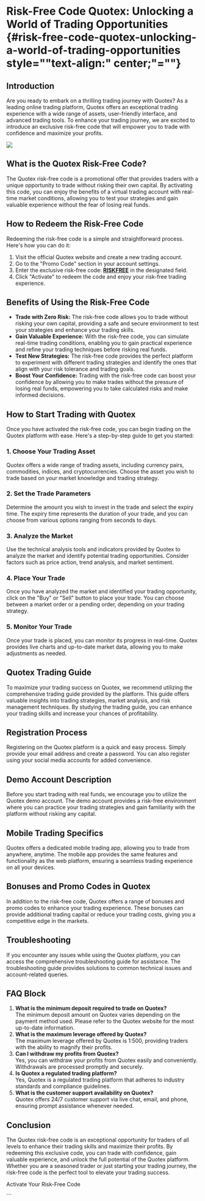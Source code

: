 # Risk-Free Code Quotex: Unlocking a World of Trading Opportunities {#risk-free-code-quotex-unlocking-a-world-of-trading-opportunities style=""text-align:" center;"=""}

## Introduction

Are you ready to embark on a thrilling trading journey with Quotex? As a
leading online trading platform, Quotex offers an exceptional trading
experience with a wide range of assets, user-friendly interface, and
advanced trading tools. To enhance your trading journey, we are excited
to introduce an exclusive risk-free code that will empower you to trade
with confidence and maximize your profits.

[![](https://static.quotex.io/files/4_en/300_250.jpg)](https://traff.sbs/brokerqxlid)

## What is the Quotex Risk-Free Code?

The Quotex risk-free code is a promotional offer that provides traders
with a unique opportunity to trade without risking their own capital. By
activating this code, you can enjoy the benefits of a virtual trading
account with real-time market conditions, allowing you to test your
strategies and gain valuable experience without the fear of losing real
funds.

## How to Redeem the Risk-Free Code

Redeeming the risk-free code is a simple and straightforward process.
Here\'s how you can do it:

1.  Visit the official Quotex website and create a new trading account.
2.  Go to the "Promo Code" section in your account settings.
3.  Enter the exclusive risk-free code:
    [**RISKFREE**](\%22https://traff.sbs/brokerqxsignup\%22) in the
    designated field.
4.  Click "Activate" to redeem the code and enjoy your risk-free
    trading experience.

## Benefits of Using the Risk-Free Code

-   **Trade with Zero Risk:** The risk-free code allows you to trade
    without risking your own capital, providing a safe and secure
    environment to test your strategies and enhance your trading skills.
-   **Gain Valuable Experience:** With the risk-free code, you can
    simulate real-time trading conditions, enabling you to gain
    practical experience and refine your trading techniques before
    risking real funds.
-   **Test New Strategies:** The risk-free code provides the perfect
    platform to experiment with different trading strategies and
    identify the ones that align with your risk tolerance and trading
    goals.
-   **Boost Your Confidence:** Trading with the risk-free code can boost
    your confidence by allowing you to make trades without the pressure
    of losing real funds, empowering you to take calculated risks and
    make informed decisions.

## How to Start Trading with Quotex

Once you have activated the risk-free code, you can begin trading on the
Quotex platform with ease. Here\'s a step-by-step guide to get you
started:

### 1. Choose Your Trading Asset

Quotex offers a wide range of trading assets, including currency pairs,
commodities, indices, and cryptocurrencies. Choose the asset you wish to
trade based on your market knowledge and trading strategy.

### 2. Set the Trade Parameters

Determine the amount you wish to invest in the trade and select the
expiry time. The expiry time represents the duration of your trade, and
you can choose from various options ranging from seconds to days.

### 3. Analyze the Market

Use the technical analysis tools and indicators provided by Quotex to
analyze the market and identify potential trading opportunities.
Consider factors such as price action, trend analysis, and market
sentiment.

### 4. Place Your Trade

Once you have analyzed the market and identified your trading
opportunity, click on the "Buy" or "Sell" button to place
your trade. You can choose between a market order or a pending order,
depending on your trading strategy.

### 5. Monitor Your Trade

Once your trade is placed, you can monitor its progress in real-time.
Quotex provides live charts and up-to-date market data, allowing you to
make adjustments as needed.

## Quotex Trading Guide

To maximize your trading success on Quotex, we recommend utilizing the
comprehensive trading guide provided by the platform. This guide offers
valuable insights into trading strategies, market analysis, and risk
management techniques. By studying the trading guide, you can enhance
your trading skills and increase your chances of profitability.

## Registration Process

Registering on the Quotex platform is a quick and easy process. Simply
provide your email address and create a password. You can also register
using your social media accounts for added convenience.

## Demo Account Description

Before you start trading with real funds, we encourage you to utilize
the Quotex demo account. The demo account provides a risk-free
environment where you can practice your trading strategies and gain
familiarity with the platform without risking any capital.

## Mobile Trading Specifics

Quotex offers a dedicated mobile trading app, allowing you to trade from
anywhere, anytime. The mobile app provides the same features and
functionality as the web platform, ensuring a seamless trading
experience on all your devices.

## Bonuses and Promo Codes in Quotex

In addition to the risk-free code, Quotex offers a range of bonuses and
promo codes to enhance your trading experience. These bonuses can
provide additional trading capital or reduce your trading costs, giving
you a competitive edge in the markets.

## Troubleshooting

If you encounter any issues while using the Quotex platform, you can
access the comprehensive troubleshooting guide for assistance. The
troubleshooting guide provides solutions to common technical issues and
account-related queries.

## FAQ Block

1.  **What is the minimum deposit required to trade on Quotex?**\
    The minimum deposit amount on Quotex varies depending on the payment
    method used. Please refer to the Quotex website for the most
    up-to-date information.
2.  **What is the maximum leverage offered by Quotex?**\
    The maximum leverage offered by Quotex is 1:500, providing traders
    with the ability to magnify their profits.
3.  **Can I withdraw my profits from Quotex?**\
    Yes, you can withdraw your profits from Quotex easily and
    conveniently. Withdrawals are processed promptly and securely.
4.  **Is Quotex a regulated trading platform?**\
    Yes, Quotex is a regulated trading platform that adheres to industry
    standards and compliance guidelines.
5.  **What is the customer support availability on Quotex?**\
    Quotex offers 24/7 customer support via live chat, email, and phone,
    ensuring prompt assistance whenever needed.

## Conclusion

The Quotex risk-free code is an exceptional opportunity for traders of
all levels to enhance their trading skills and maximize their profits.
By redeeming this exclusive code, you can trade with confidence, gain
valuable experience, and unlock the full potential of the Quotex
platform. Whether you are a seasoned trader or just starting your
trading journey, the risk-free code is the perfect tool to elevate your
trading success.

Activate Your Risk-Free Code

\`\`\`

